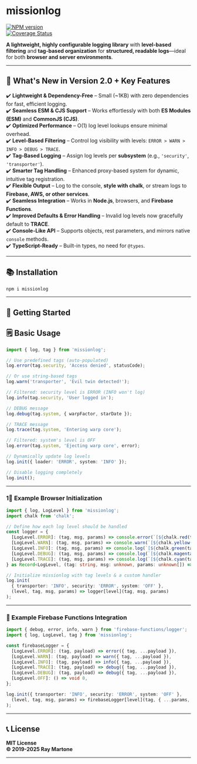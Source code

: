 # missionlog  
[![NPM version][npm-image]][npm-url]  
[![Coverage Status](https://coveralls.io/repos/github/rmartone/missionlog/badge.svg?branch=master)](https://coveralls.io/github/rmartone/missionlog?branch=master)  

[npm-image]: https://img.shields.io/npm/v/missionlog.svg?style=flat  
[npm-url]: https://www.npmjs.com/package/missionlog  

**A lightweight, highly configurable logging library** with **level-based filtering** and **tag-based organization** for **structured, readable logs**—ideal for both **browser and server environments**.  

---

## **🚀 What's New in Version 2.0 + Key Features**

✔️ **Lightweight & Dependency-Free** – Small (~1KB) with zero dependencies for fast, efficient logging.  
✔️ **Seamless ESM & CJS Support** – Works effortlessly with both **ES Modules (ESM)** and **CommonJS (CJS)**.  
✔️ **Optimized Performance** – O(1) log level lookups ensure minimal overhead.  
✔️ **Level-Based Filtering** – Control log visibility with levels: `ERROR > WARN > INFO > DEBUG > TRACE`.  
✔️ **Tag-Based Logging** – Assign log levels per **subsystem** (e.g., `'security'`, `'transporter'`).  
✔️ **Smarter Tag Handling** – Enhanced proxy-based system for dynamic, intuitive tag registration.  
✔️ **Flexible Output** – Log to the console, **style with chalk**, or stream logs to **Firebase, AWS, or other services**.  
✔️ **Seamless Integration** – Works in **Node.js**, browsers, and **Firebase Functions**.  
✔️ **Improved Defaults & Error Handling** – Invalid log levels now gracefully default to **TRACE**.  
✔️ **Console-Like API** – Supports objects, rest parameters, and mirrors native `console` methods.  
✔️ **TypeScript-Ready** – Built-in types, no need for `@types`.  

---

## **📚 Installation**
```sh
npm i missionlog
```

---

## **🚀 Getting Started**

## **🗒 Basic Usage**
```typescript
import { log, tag } from 'missionlog';

// Use predefined tags (auto-populated)
log.error(tag.security, 'Access denied', statusCode);

// Or use string-based tags
log.warn('transporter', 'Evil twin detected!');

// Filtered: security level is ERROR (INFO won't log)
log.info(tag.security, 'User logged in');

// DEBUG message
log.debug(tag.system, { warpFactor, starDate });

// TRACE message
log.trace(tag.system, 'Entering warp core');

// Filtered: system's level is OFF
log.error(tag.system, 'Ejecting warp core', error);

// Dynamically update log levels
log.init({ loader: 'ERROR', system: 'INFO' });

// Disable logging completely
log.init();
```

---


### **1⃣ Example Browser Initialization**
```typescript
import { log, LogLevel } from 'missionlog';
import chalk from 'chalk';

// Define how each log level should be handled
const logger = {
  [LogLevel.ERROR]: (tag, msg, params) => console.error(`[${chalk.red(tag)}]`, msg, ...params),
  [LogLevel.WARN]: (tag, msg, params) => console.warn(`[${chalk.yellow(tag)}]`, msg, ...params),
  [LogLevel.INFO]: (tag, msg, params) => console.log(`[${chalk.green(tag)}]`, msg, ...params),
  [LogLevel.DEBUG]: (tag, msg, params) => console.log(`[${chalk.magenta(tag)}]`, msg, ...params),
  [LogLevel.TRACE]: (tag, msg, params) => console.log(`[${chalk.cyan(tag)}]`, msg, ...params),
} as Record<LogLevel, (tag: string, msg: unknown, params: unknown[]) => void>;

// Initialize missionlog with tag levels & a custom handler
log.init(
  { transporter: 'INFO', security: 'ERROR', system: 'OFF' },
  (level, tag, msg, params) => logger[level](tag, msg, params)
);
```

---

### **🔹 Example Firebase Functions Integration**
```typescript
import { debug, error, info, warn } from 'firebase-functions/logger';
import { log, LogLevel, tag } from 'missionlog';

const firebaseLogger = {
  [LogLevel.ERROR]: (tag, payload) => error({ tag, ...payload }),
  [LogLevel.WARN]: (tag, payload) => warn({ tag, ...payload }),
  [LogLevel.INFO]: (tag, payload) => info({ tag, ...payload }),
  [LogLevel.TRACE]: (tag, payload) => debug({ tag, ...payload }),
  [LogLevel.DEBUG]: (tag, payload) => debug({ tag, ...payload }),
  [LogLevel.OFF]: () => void 0,
};

log.init({ transporter: 'INFO', security: 'ERROR', system: 'OFF' },
  (level, tag, msg, params) => firebaseLogger[level](tag, { ...params, message: msg })
);
```

---

## **📞 License**
**MIT License**  
**© 2019-2025 Ray Martone**  

---


